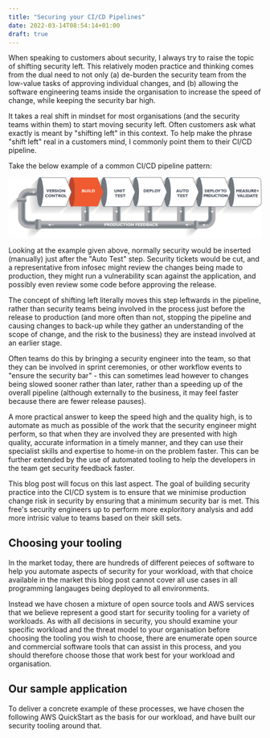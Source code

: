 ```yaml
---
title: "Securing your CI/CD Pipelines"
date: 2022-03-14T08:54:14+01:00
draft: true
---
```


When speaking to customers about security, I always try to raise the topic of shifting security left.  This relatively moden practice and thinking comes from the dual need to not only (a) de-burden the security team from the low-value tasks of approving individual changes, and (b) allowing the software engineering teams inside the organisation to increase the speed of change, while keeping the security bar high.

It takes a real shift in mindset for most organisations (and the security teams within them) to start moving security left.  Often customers ask what exactly is meant by "shifting left" in this context.  To help make the phrase "shift left" real in a customers mind, I commonly point them to their CI/CD pipeline. 

Take the below example of a common CI/CD pipeline pattern:

![Example CI/CD Pipeline](/img/ci-cd-pipelines/pipeline-example.png)

Looking at the example given above, normally security would be inserted (manually) just after the "Auto Test" step.  Security tickets would be cut, and a representative from infosec might review the changes being made to production, they might run a vulnerability scan against the application, and possibly even review some code before approving the release.

The concept of shifting left literally moves this step leftwards in the pipeline, rather than security teams being involved in the process just before the release to production (and more often than not, stopping the pipeline and causing changes to back-up while they gather an understanding of the scope of change, and the risk to the business) they are instead involved at an earlier stage.

Often teams do this by bringing a security engineer into the team, so that they can be involved in sprint ceremonies, or other workflow events to "ensure the security bar" - this can sometimes lead however to changes being slowed sooner rather than later, rather than a speeding up of the overall pipeline (although externally to the business, it may feel faster because there are fewer release pauses).

A more practical answer to keep the speed high and the quality high, is to automate as much as possible of the work that the security engineer might perform, so that when they are involved they are presented with high quality, accurate information in a timely manner, and they can use their specialist skills and expertise to home-in on the problem faster.  This can be further extended by the use of automated tooling to help the developers in the team get security feedback faster.

This blog post will focus on this last aspect. The goal of building security practice into the CI/CD system is to ensure that we minimise production change risk in security by ensuring that a minimum security bar is met.  This free's security engineers up to perform more exploritory analysis and add more intrisic value to teams based on their skill sets.

## Choosing your tooling

In the market today, there are hundreds of different peieces of software to help you automate aspects of security for your workload, with that choice available in the market this blog post cannot cover all use cases in all programming langauges being deployed to all environments.

Instead we have chosen a mixture of open source tools and AWS services that we believe represent a good start for security tooling for a variety of workloads.  As with all decisions in security, you should examine your specific workload and the threat model to your organisation before choosing the tooling you wish to choose, there are enumerate open source and commercial software tools that can assist in this process, and you should therefore choose those that work best for your workload and organisation.

## Our sample application

To deliver a concrete example of these processes, we have chosen the following AWS QuickStart as the basis for our workload, and have built our security tooling around that.



